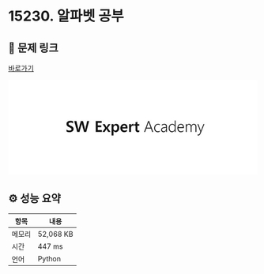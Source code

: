 # 15230. 알파벳 공부

## 🔗 문제 링크

[바로가기](https://swexpertacademy.com/main/code/problem/problemDetail.do?contestProbId=AYLnMQT6vPADFATf)

![SWEA 로고](../../images/swea.jpg)

## ⚙️ 성능 요약

| 항목   | 내용      |
| ------ | --------- |
| 메모리 | 52,068 KB |
| 시간   | 447 ms    |
| 언어   | Python    |
